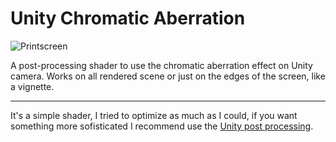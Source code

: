 # Unity Chromatic Aberration


![Printscreen](https://raw.githubusercontent.com/brunurd/unity-chromatic-aberration/master/printscreen.png)


A post-processing shader to use the chromatic aberration effect on Unity camera.
Works on all rendered scene or just on the edges of the screen, like a vignette.


---


It's a simple shader, I tried to optimize as much as I could, if you want something more sofisticated I recommend use the [Unity post processing](https://github.com/Unity-Technologies/PostProcessing).
